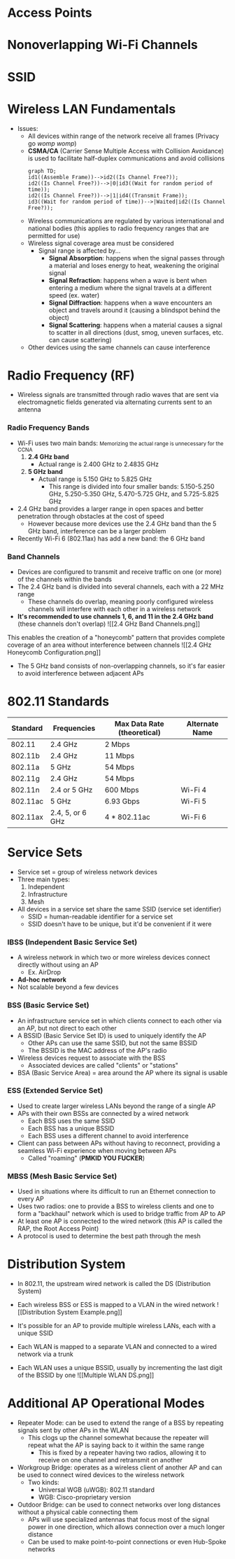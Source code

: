# Access Points

# Nonoverlapping Wi-Fi Channels

# SSID
# Wireless LAN Fundamentals
- Issues:
	- All devices within range of the network receive all frames (Privacy go *womp womp*)
	- **CSMA/CA** (Carrier Sense Multiple Access with Collision Avoidance) is used to facilitate half-duplex communications and avoid collisions
		```mermaid
		graph TD;
		id1((Assemble Frame))-->id2((Is Channel Free?));
		id2((Is Channel Free?))-->|0|id3((Wait for random period of time));
		id2((Is Channel Free?))-->|1|id4((Transmit Frame));
		id3((Wait for random period of time))-->|Waited|id2((Is Channel Free?));
		```
	- Wireless communications are regulated by various international and national bodies (this applies to radio frequency ranges that are permitted for use)
	- Wireless signal coverage area must be considered
		- Signal range is affected by...
			- **Signal Absorption**: happens when the signal passes through a material and loses energy to heat, weakening the original signal
			- **Signal Refraction**: happens when a wave is bent when entering a medium where the signal travels at a different speed (ex. water)
			- **Signal Diffraction**: happens when a wave encounters an object and travels around it (causing a blindspot behind the object)
			- **Signal Scattering**: happens when a material causes a signal to scatter in all directions (dust, smog, uneven surfaces, etc. can cause scattering)
	- Other devices using the same channels can cause interference
# Radio Frequency (RF)
- Wireless signals are transmitted through radio waves that are sent via electromagnetic fields generated via alternating currents sent to an antenna
### Radio Frequency Bands
- Wi-Fi uses two main bands:
	<small>Memorizing the actual range is unnecessary for the CCNA</small>
	1. **2.4 GHz band**
		- Actual range is 2.400 GHz to 2.4835 GHz
	2. **5 GHz band**
		- Actual range is 5.150 GHz to 5.825 GHz
			- This range is divided into four smaller bands: 5.150-5.250 GHz, 5.250-5.350 GHz, 5.470-5.725 GHz, and 5.725-5.825 GHz
- 2.4 GHz band provides a larger range in open spaces and better penetration through obstacles at the cost of speed
	- However because more devices use the 2.4 GHz band than the 5 GHz band, interference can be a larger problem
- Recently Wi-Fi 6 (802.11ax) has add a new band: the 6 GHz band
### Band Channels
- Devices are configured to transmit and receive traffic on one (or more) of the channels within the bands
- The 2.4 GHz band is divided into several channels, each with a 22 MHz range
	- These channels do overlap, meaning poorly configured wireless channels will interfere with each other in a wireless network
- **It's recommended to use channels 1, 6, and 11 in the 2.4 GHz band** (these channels don't overlap)
![[2.4 GHz Band Channels.png]]

This enables the creation of a "honeycomb" pattern that provides complete coverage of an area without interference between channels
![[2.4 GHz Honeycomb Configuration.png]]

- The 5 GHz band consists of non-overlapping channels, so it's far easier to avoid interference between adjacent APs
# 802.11 Standards
| Standard | Frequencies      | Max Data Rate (theoretical) | Alternate Name |
| -------- | ---------------- | --------------------------- | -------------- |
| 802.11   | 2.4 GHz          | 2 Mbps                      |                |
| 802.11b  | 2.4 GHz          | 11 Mbps                     |                |
| 802.11a  | 5 GHz            | 54 Mbps                     |                |
| 802.11g  | 2.4 GHz          | 54 Mbps                     |                |
| 802.11n  | 2.4 or 5 GHz     | 600 Mbps                    | Wi-Fi 4        |
| 802.11ac | 5 GHz            | 6.93 Gbps                   | Wi-Fi 5        |
| 802.11ax | 2.4, 5, or 6 GHz | 4 \* 802.11ac               | Wi-Fi 6        |
# Service Sets
- Service set = group of wireless network devices
- Three main types:
	1. Independent
	2. Infrastructure
	3. Mesh
- All devices in a service set share the same SSID (service set identifier)
	- SSID = human-readable identifier for a service set
	- SSID doesn't have to be unique, but it'd be convenient if it were
### IBSS (Independent Basic Service Set)
- A wireless network in which two or more wireless devices connect directly without using an AP
	- Ex. AirDrop
- **Ad-hoc network**
- Not scalable beyond a few devices
### BSS (Basic Service Set)
- An infrastructure service set in which clients connect to each other via an AP, but not direct to each other
- A BSSID (Basic Service Set ID) is used to uniquely identify the AP
	- Other APs can use the same SSID, but not the same BSSID
	- The BSSID is the MAC address of the AP's radio
- Wireless devices request to associate with the BSS
	- Associated devices are called "clients" or "stations"
- BSA (Basic Service Area) = area around the AP where its signal is usable
### ESS (Extended Service Set)
- Used to create larger wireless LANs beyond the range of a single AP
- APs with their own BSSs are connected by a wired network
	- Each BSS uses the same SSID
	- Each BSS has a unique BSSID
	- Each BSS uses a different channel to avoid interference
- Client can pass between APs without having to reconnect, providing a seamless Wi-Fi experience when moving between APs
	- Called "roaming" (**PMKID YOU FUCKER**)
### MBSS (Mesh Basic Service Set)
- Used in situations where its difficult to run an Ethernet connection to every AP
- Uses two radios: one to provide a BSS to wireless clients and one to form a "backhaul" network which is used to bridge traffic from AP to AP
- At least one AP is connected to the wired network (this AP is called the RAP, the Root Access Point)
- A protocol is used to determine the best path through the mesh
# Distribution System
- In 802.11, the upstream wired network is called the DS (Distribution System)
- Each wireless BSS or ESS is mapped to a VLAN in the wired network
![[Distribution System Example.png]]

- It's possible for an AP to provide multiple wireless LANs, each with a unique SSID
- Each WLAN is mapped to a separate VLAN and connected to a wired network via a trunk
- Each WLAN uses a unique BSSID, usually by incrementing the last digit of the BSSID by one
![[Multiple WLAN DS.png]]

# Additional AP Operational Modes
- Repeater Mode: can be used to extend the range of a BSS by repeating signals sent by other APs in the WLAN
	- This clogs up the channel somewhat because the repeater will repeat what the AP is saying back to it within the same range
		- This is fixed by a repeater having two radios, allowing it to receive on one channel and retransmit on another
- Workgroup Bridge: operates as a wireless client of another AP and can be used to connect wired devices to the wireless network
	- Two kinds:
		- Universal WGB (uWGB): 802.11 standard
		- WGB: Cisco-proprietary version
- Outdoor Bridge: can be used to connect networks over long distances without a physical cable connecting them
	- APs will use specialized antennas that focus most of the signal power in one direction, which allows connection over a much longer distance
	- Can be used to make point-to-point connections or even Hub-Spoke networks
